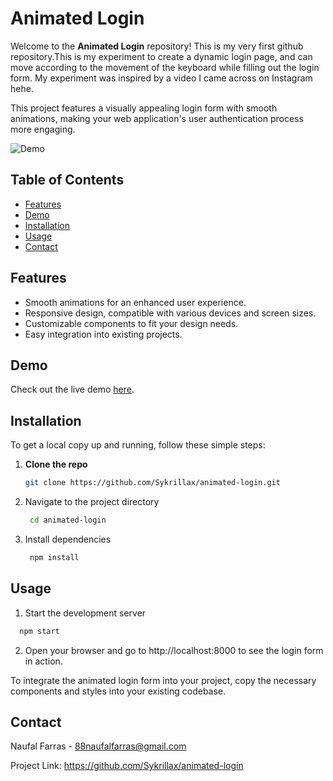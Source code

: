 # Animated Login

Welcome to the **Animated Login** repository! This is my very first github repository.This is my experiment to create a dynamic login page, and can move according to the movement of the keyboard while filling out the login form. My experiment was inspired by a video I came across on Instagram hehe.

This project features a visually appealing login form with smooth animations, making your web application's user authentication process more engaging.

![Demo](demo.gif)

## Table of Contents

- [Features](#features)
- [Demo](#demo)
- [Installation](#installation)
- [Usage](#usage)
- [Contact](#contact)

## Features

- Smooth animations for an enhanced user experience.
- Responsive design, compatible with various devices and screen sizes.
- Customizable components to fit your design needs.
- Easy integration into existing projects.

## Demo

Check out the live demo [here](https://example.com/animated-login-demo).

## Installation

To get a local copy up and running, follow these simple steps:

1. **Clone the repo**
   ```sh
   git clone https://github.com/Sykrillax/animated-login.git
   
2. Navigate to the project directory
   ```sh
    cd animated-login
   ```
3. Install dependencies
   ```sh
    npm install
   ```

## Usage

1. Start the development server
```sh
  npm start
```

2. Open your browser and go to http://localhost:8000 to see the login form in action.

To integrate the animated login form into your project, copy the necessary components and styles into your existing codebase.

## Contact
Naufal Farras - 88naufalfarras@gmail.com

Project Link: https://github.com/Sykrillax/animated-login
